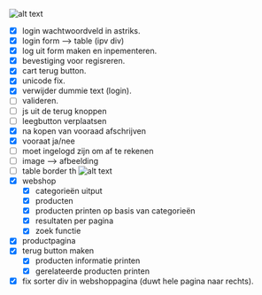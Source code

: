 ![alt text](https://avatars0.githubusercontent.com/u/11294766?v=3&s=40)
- [x] login wachtwoordveld in astriks. 
- [x] login form --> table (ipv div)
- [x] log uit form maken en inpementeren.
- [x] bevestiging voor regisreren.
- [x] cart terug button.
- [x] unicode fix.
- [x] verwijder dummie text (login).
- [ ] valideren.
- [ ] js uit de terug knoppen
- [ ] leegbutton verplaatsen
- [x] na kopen van vooraad afschrijven
- [x] vooraat ja/nee
- [ ] moet ingelogd zijn om af te rekenen
- [ ] image --> afbeelding
- [ ] table border th
![alt text](https://avatars1.githubusercontent.com/u/11294762?v=3&s=64)
- [x] webshop
	- [x] categorieën uitput
	- [x] producten
	- [x] producten printen op basis van categorieën
	- [x] resultaten per pagina
	- [x] zoek functie
- [x] productpagina
- [x] terug button maken
	- [x] producten informatie printen
	- [x] gerelateerde producten printen
- [x] fix sorter div in webshoppagina (duwt hele pagina naar rechts).

